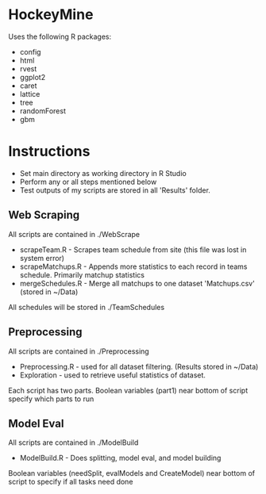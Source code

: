 # HockeyMine
Uses the following R packages:
* config
* html
* rvest
* ggplot2
* caret
* lattice
* tree
* randomForest
* gbm

# Instructions
* Set main directory as working directory in R Studio
* Perform any or all steps mentioned below
* Test outputs of my scripts are stored in all 'Results' folder.

## Web Scraping
All scripts are contained in ./WebScrape
* scrapeTeam.R - Scrapes team schedule from site (this file was lost in system error)
* scrapeMatchups.R - Appends more statistics to each record in teams schedule.  Primarily matchup statistics
* mergeSchedules.R - Merge all matchups to one dataset 'Matchups.csv' (stored in ~/Data)

All schedules will be stored in ./TeamSchedules

## Preprocessing
All scripts are contained in ./Preprocessing
* Preprocessing.R - used for all dataset filtering.  (Results stored in ~/Data)
* Exploration - used to retrieve useful statistics of dataset.

Each script has two parts.  Boolean variables (part1) near bottom of script specify which parts to run

## Model Eval
All scripts are contained in ./ModelBuild
* ModelBuild.R - Does splitting, model eval, and model building

Boolean variables (needSplit, evalModels and CreateModel) near bottom of script to specify if all tasks need done
